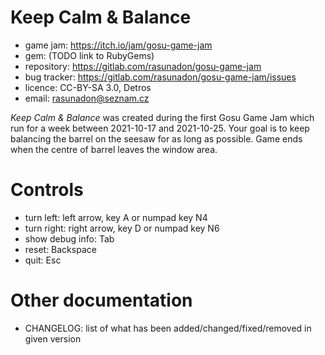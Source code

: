 # Keep Calm & Balance
- game jam: https://itch.io/jam/gosu-game-jam
- gem: (TODO link to RubyGems)
- repository: https://gitlab.com/rasunadon/gosu-game-jam
- bug tracker: https://gitlab.com/rasunadon/gosu-game-jam/issues
- licence: CC-BY-SA 3.0, Detros
- email: rasunadon@seznam.cz

_Keep Calm & Balance_ was created during the first Gosu Game Jam which run for
a week between 2021-10-17 and 2021-10-25. Your goal is to keep balancing the
barrel on the seesaw for as long as possible. Game ends when the centre of
barrel leaves the window area.


# Controls
- turn left: left arrow, key A or numpad key N4
- turn right: right arrow, key D or numpad key N6
- show debug info: Tab
- reset: Backspace
- quit: Esc


# Other documentation
- CHANGELOG: list of what has been added/changed/fixed/removed in given version
